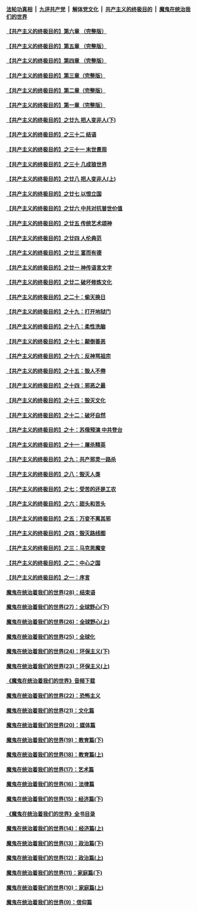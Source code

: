 ####  [法轮功真相](../../../../basic/blob/master/README.md?t=01280913) &nbsp;|&nbsp; [九评共产党](../../../../9ping.md/blob/master/README.md?t=01280913) &nbsp;|&nbsp; [解体党文化](../../../../jtdwh.md/blob/master/README.md?t=01280913)  &nbsp;|&nbsp; [共产主义的终极目的](../../../../gczydzjmd.md/blob/master/README.md?t=01280913) &nbsp;|&nbsp; [魔鬼在统治我们的世界](../../../../mgztzwmdsj.md/blob/master/README.md?t=01280913) 

#### [【共产主义的终极目的】第六章 （完整版）](../pages/nsc422/n11428913.md?t=01280913) 

#### [【共产主义的终极目的】第五章 （完整版）](../pages/nsc422/n11428912.md?t=01280913) 

#### [【共产主义的终极目的】第四章 （完整版）](../pages/nsc422/n11428907.md?t=01280913) 

#### [【共产主义的终极目的】第三章（完整版）](../pages/nsc422/n11428848.md?t=01280913) 

#### [【共产主义的终极目的】第二章（完整版）](../pages/nsc422/n11428831.md?t=01280913) 

#### [【共产主义的终极目的】第一章（完整版）](../pages/nsc422/n11417651.md?t=01280913) 

#### [【共产主义的终极目的】之廿九 把人变非人(下)](../pages/nsc422/n11344140.md?t=01280913) 

#### [【共产主义的终极目的】之三十二 结语](../pages/nsc422/n11360535.md?t=01280913) 

#### [【共产主义的终极目的】之三十一 末世景观](../pages/nsc422/n11351129.md?t=01280913) 

#### [【共产主义的终极目的】之三十 几成狼世界](../pages/nsc422/n11348280.md?t=01280913) 

#### [【共产主义的终极目的】之廿八 把人变非人(上)](../pages/nsc422/n11340492.md?t=01280913) 

#### [【共产主义的终极目的】之廿七 以恨立国](../pages/nsc422/n11336944.md?t=01280913) 

#### [【共产主义的终极目的】之廿六 中共对抗普世价值](../pages/nsc422/n11324785.md?t=01280913) 

#### [【共产主义的终极目的】之廿五 传统艺术颂神](../pages/nsc422/n11296396.md?t=01280913) 

#### [【共产主义的终极目的】之廿四 人伦典范](../pages/nsc422/n11296397.md?t=01280913) 

#### [【共产主义的终极目的】之廿三 富而有德](../pages/nsc422/n11283598.md?t=01280913) 

#### [【共产主义的终极目的】之廿一 神传语言文字](../pages/nsc422/n11263265.md?t=01280913) 

#### [【共产主义的终极目的】之廿二 破坏修炼文化](../pages/nsc422/n11245728.md?t=01280913) 

#### [【共产主义的终极目的】之二十：偷天换日](../pages/nsc422/n11238846.md?t=01280913) 

#### [【共产主义的终极目的】之十九：打开地狱门](../pages/nsc422/n11206376.md?t=01280913) 

#### [【共产主义的终极目的】之十八：柔性洗脑](../pages/nsc422/n11199994.md?t=01280913) 

#### [【共产主义的终极目的】之十七：颠倒善恶](../pages/nsc422/n11179782.md?t=01280913) 

#### [【共产主义的终极目的】之十六：反神骂祖宗](../pages/nsc422/n11166798.md?t=01280913) 

#### [【共产主义的终极目的】之十五：毁人不倦](../pages/nsc422/n11166792.md?t=01280913) 

#### [【共产主义的终极目的】之十四：邪恶之最](../pages/nsc422/n11150249.md?t=01280913) 

#### [【共产主义的终极目的】之十三：毁灭文化](../pages/nsc422/n11135227.md?t=01280913) 

#### [【共产主义的终极目的】之十二：破坏自然](../pages/nsc422/n11135214.md?t=01280913) 

#### [【共产主义的终极目的】之十：苏俄预演 中共登台](../pages/nsc422/n11118424.md?t=01280913) 

#### [【共产主义的终极目的】之十一：屠杀精英](../pages/nsc422/n11118442.md?t=01280913) 

#### [【共产主义的终极目的】之九：共产邪灵一路杀](../pages/nsc422/n11114139.md?t=01280913) 

#### [【共产主义的终极目的】之八：毁灭人类](../pages/nsc422/n11108503.md?t=01280913) 

#### [【共产主义的终极目的】之七：受苦的还是工农](../pages/nsc422/n11101809.md?t=01280913) 

#### [【共产主义的终极目的】之六：甜头和苦头](../pages/nsc422/n11096971.md?t=01280913) 

#### [【共产主义的终极目的】之五：万变不离其邪](../pages/nsc422/n11091285.md?t=01280913) 

#### [【共产主义的终极目的】之四：毁灭路线图](../pages/nsc422/n11086284.md?t=01280913) 

#### [【共产主义的终极目的】之三：马克思魔变](../pages/nsc422/n11061941.md?t=01280913) 

#### [【共产主义的终极目的】之二：中心之国](../pages/nsc422/n11047728.md?t=01280913) 

#### [【共产主义的终极目的】之一：序言](../pages/nsc422/n11086077.md?t=01280913) 

#### [魔鬼在统治着我们的世界(28)：结束语](../pages/nsc422/n10936246.md?t=01280913) 

#### [魔鬼在统治着我们的世界(27)：全球野心(下)](../pages/nsc422/n10928319.md?t=01280913) 

#### [魔鬼在统治着我们的世界(26)：全球野心(上)](../pages/nsc422/n10900318.md?t=01280913) 

#### [魔鬼在统治着我们的世界(25)：全球化](../pages/nsc422/n10788205.md?t=01280913) 

#### [魔鬼在统治着我们的世界(24)：环保主义(下)](../pages/nsc422/n10695307.md?t=01280913) 

#### [魔鬼在统治着我们的世界(23)：环保主义(上)](../pages/nsc422/n10688613.md?t=01280913) 

#### [《魔鬼在统治着我们的世界》音频下载](../pages/nsc422/n10635553.md?t=01280913) 

#### [魔鬼在统治着我们的世界(22)：恐怖主义](../pages/nsc422/n10614727.md?t=01280913) 

#### [魔鬼在统治着我们的世界(21)：文化篇](../pages/nsc422/n10597706.md?t=01280913) 

#### [魔鬼在统治着我们的世界(20)：媒体篇](../pages/nsc422/n10586579.md?t=01280913) 

#### [魔鬼在统治着我们的世界(19)：教育篇(下)](../pages/nsc422/n10564808.md?t=01280913) 

#### [魔鬼在统治着我们的世界(18)：教育篇(上)](../pages/nsc422/n10526970.md?t=01280913) 

#### [魔鬼在统治着我们的世界(17)：艺术篇](../pages/nsc422/n10499093.md?t=01280913) 

#### [魔鬼在统治着我们的世界(16)：法律篇](../pages/nsc422/n10485969.md?t=01280913) 

#### [魔鬼在统治着我们的世界(15)：经济篇(下)](../pages/nsc422/n10469975.md?t=01280913) 

#### [《魔鬼在统治着我们的世界》全书目录](../pages/nsc422/n10464261.md?t=01280913) 

#### [魔鬼在统治着我们的世界(14)：经济篇(上)](../pages/nsc422/n10457370.md?t=01280913) 

#### [魔鬼在统治着我们的世界(13)：政治篇(下)](../pages/nsc422/n10448270.md?t=01280913) 

#### [魔鬼在统治着我们的世界(12)：政治篇(上)](../pages/nsc422/n10444576.md?t=01280913) 

#### [魔鬼在统治着我们的世界(11)：家庭篇(下)](../pages/nsc422/n10440961.md?t=01280913) 

#### [魔鬼在统治着我们的世界(10)：家庭篇(上)](../pages/nsc422/n10435448.md?t=01280913) 

#### [魔鬼在统治着我们的世界(9)：信仰篇](../pages/nsc422/n10432159.md?t=01280913) 

